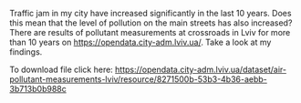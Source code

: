 Traffic jam in my city have increased significantly in the last 10 years. Does this mean that the level of pollution on the main streets has also increased? There are results of pollutant measurements at crossroads in Lviv for more than 10 years on https://opendata.city-adm.lviv.ua/. 
Take a look at my findings.

To download file click here: https://opendata.city-adm.lviv.ua/dataset/air-pollutant-measurements-lviv/resource/8271500b-53b3-4b36-aebb-3b713b0b988c
